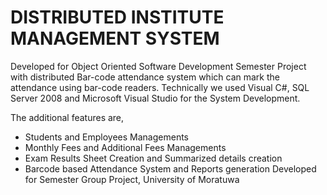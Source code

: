# DISTRIBUTED INSTITUTE MANAGEMENT SYSTEM
Developed for Object Oriented Software Development Semester Project with distributed Bar-code attendance system which can mark the attendance using bar-code readers. Technically we used Visual C#, SQL Server 2008 and Microsoft Visual Studio for the System Development. 

The additional features are,
- Students and Employees Managements
- Monthly Fees and Additional Fees Managements
- Exam Results Sheet Creation and Summarized details creation
- Barcode based Attendance System and Reports generation
Developed for Semester Group Project, University of Moratuwa
